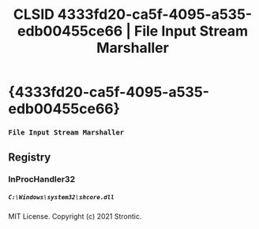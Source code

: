 ﻿---
title: "CLSID 4333fd20-ca5f-4095-a535-edb00455ce66 | File Input Stream Marshaller"
excerpt: What is COM-Object CLSID 4333fd20-ca5f-4095-a535-edb00455ce66?
---

# {4333fd20-ca5f-4095-a535-edb00455ce66}

### `File Input Stream Marshaller`

## Registry


### InProcHandler32

##### `C:\Windows\system32\shcore.dll`

MIT License. Copyright (c) 2021 Strontic.


